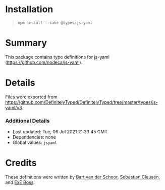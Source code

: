 # Installation
> `npm install --save @types/js-yaml`

# Summary
This package contains type definitions for js-yaml (https://github.com/nodeca/js-yaml).

# Details
Files were exported from https://github.com/DefinitelyTyped/DefinitelyTyped/tree/master/types/js-yaml/v3.

### Additional Details
 * Last updated: Tue, 06 Jul 2021 21:33:45 GMT
 * Dependencies: none
 * Global values: `jsyaml`

# Credits
These definitions were written by [Bart van der Schoor](https://github.com/Bartvds), [Sebastian Clausen](https://github.com/sclausen), and [ExE Boss](https://github.com/ExE-Boss).
